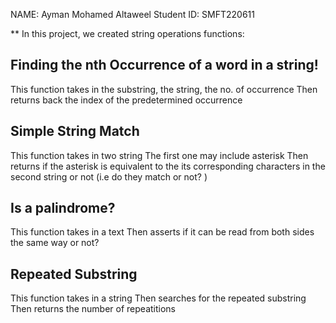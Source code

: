 
NAME: Ayman Mohamed Altaweel
Student ID: SMFT220611



** In this project, we created string operations functions:




## Finding the nth Occurrence of a word in a string!


  This function takes in the substring, the string, the no. of occurrence
  Then returns back the index of the predetermined occurrence
  





## Simple String Match


  This function takes in two string
  The first one may include asterisk
  Then returns if the asterisk is equivalent to the its corresponding characters in the second string or not
  (i.e do they match or not? ) 






## Is a palindrome?

  This function takes in a text 
  Then asserts if it can be read from both sides the same way or not?






## Repeated Substring


   This function takes in a string
   Then searches for the repeated substring
   Then returns the number of repeatitions

